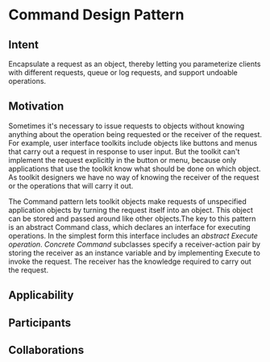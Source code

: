 # Command Design Pattern

## Intent
Encapsulate a request as an object, thereby letting you parameterize clients with different requests, queue or log requests, and support undoable operations.

## Motivation
Sometimes it's necessary to issue requests to objects without knowing anything about the operation being requested or the receiver of the request. For example, user interface toolkits include objects like buttons and menus that carry out a request in response to user input. But the toolkit can't implement the request explicitly in the button or menu, because only applications that use the toolkit know what should be done on which object. As toolkit designers we have no way of knowing the receiver of the request or the operations that will carry it out. 

The Command pattern lets toolkit objects make requests of unspecified application objects by turning the request itself into an object. This object can be stored and passed around like other objects.The key to this pattern is an abstract Command class, which declares an interface for executing operations. In the simplest form this interface includes an *abstract Execute operation*. *Concrete Command* subclasses specify a receiver-action pair by storing the receiver as an instance variable and by implementing Execute to invoke the request. The receiver has the
knowledge required to carry out the request.

  
## Applicability

## Participants 
   	
## Collaborations
